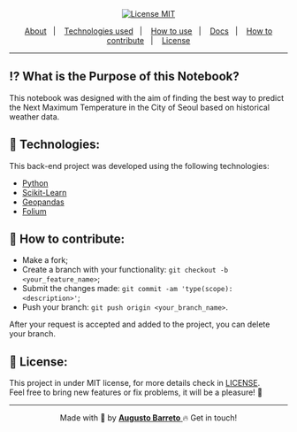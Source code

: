 
<div align="center">
  <a href="https://opensource.org/licenses/MIT"><img alt="License MIT" src="https://img.shields.io/badge/license-MIT-brightgreen"></a>
</div>

<p align="center">
  <a href="#interrobang-what-is-rentx">About</a>&nbsp;&nbsp;&nbsp;|&nbsp;&nbsp;&nbsp;
  <a href="#rocket-technologies">Technologies used</a>&nbsp;&nbsp;&nbsp;|&nbsp;&nbsp;&nbsp;
  <a href="#construction_worker-how-to-use-developing">How to use</a>&nbsp;&nbsp;&nbsp;|&nbsp;&nbsp;&nbsp;
  <a href="#books-documentation">Docs</a>&nbsp;&nbsp;&nbsp;|&nbsp;&nbsp;&nbsp;
  <a href="#confetti_ball-how-to-contribute">How to contribute</a>&nbsp;&nbsp;&nbsp;|&nbsp;&nbsp;&nbsp;
  <a href="#key-license">License</a>
</p>

--- 

## :interrobang: What is the Purpose of this Notebook?


This notebook was designed with the aim of finding the best way to predict the Next Maximum Temperature in the City of Seoul based on historical weather data.

## :rocket: Technologies:

This back-end project was developed using the following technologies:

- [Python][python]
- [Scikit-Learn][sklearn]
- [Geopandas][pandas]
- [Folium][folium]


## :confetti_ball: How to contribute:

-  Make a fork;
-  Create a branch with your functionality: `git checkout -b <your_feature_name>`;
-  Submit the changes made: `git commit -am 'type(scope): <description>'`;
-  Push your branch: `git push origin <your_branch_name>`.

After your request is accepted and added to the project, you can delete your branch.


## :key: License:

This project in under MIT license, for more details check in [LICENSE][license]. <br>
Feel free to bring new features or fix problems, it will be a pleasure! 💜

---

<div align='center'>
  Made with 💚  by <a href='https://www.linkedin.com/in/augustosbarreto/'>  <strong>Augusto Barreto</strong> </a>🔥
  Get in touch!
</div>



[git]: https://git-scm.com
[python]: https://www.python.org/
[sklearn]: https://scikit-learn.org/stable/
[pandas]: https://geopandas.org/en/stable/
[folium]: https://python-visualization.github.io/folium/



[license]: https://github.com/i-ramoss/Foodfy/blob/master/LICENSE
